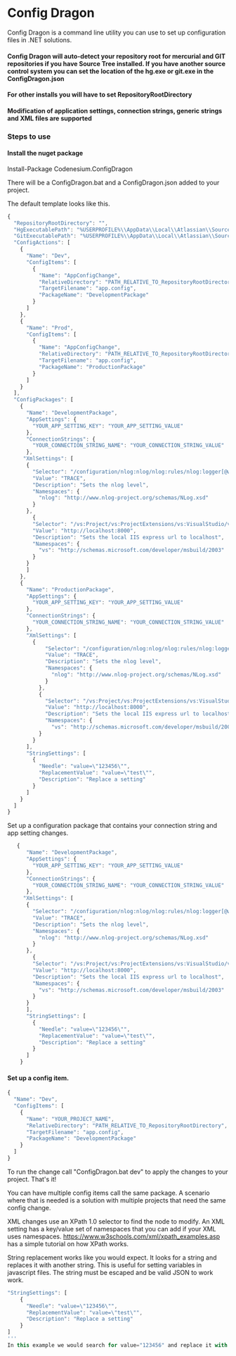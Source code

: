 # Config Dragon

Config Dragon is a command line utility you can use to set up configuration files in .NET solutions. 

#### Config Dragon will auto-detect your repository root for mercurial and GIT repositories if you have Source Tree installed. If you have another source control system you can set the location of the hg.exe or git.exe in the ConfigDragon.json

#### For other installs you will have to set RepositoryRootDirectory

#### Modification of application settings, connection strings, generic strings and XML files are supported

### Steps to use

#### Install the nuget package

Install-Package Codenesium.ConfigDragon

There will be a ConfigDragon.bat and a ConfigDragon.json added to your project.

The default template looks like this.

```javascript
{
  "RepositoryRootDirectory": "",
  "HgExecutablePath": "%USERPROFILE%\\AppData\\Local\\Atlassian\\SourceTree\\hg_local\\hg.exe",
  "GitExecutablePath": "%USERPROFILE%\\AppData\\Local\\Atlassian\\SourceTree\\git_local\\bin\\git.exe",
  "ConfigActions": [
    {
      "Name": "Dev",
      "ConfigItems": [
        {
          "Name": "AppConfigChange",
          "RelativeDirectory": "PATH_RELATIVE_TO_RepositoryRootDirectory",
          "TargetFilename": "app.config",
          "PackageName": "DevelopmentPackage"
        }
      ]
    },
    {
      "Name": "Prod",
      "ConfigItems": [
        {
          "Name": "AppConfigChange",
          "RelativeDirectory": "PATH_RELATIVE_TO_RepositoryRootDirectory",
          "TargetFilename": "app.config",
          "PackageName": "ProductionPackage"
        }
      ]
    }
  ],
  "ConfigPackages": [
    {
      "Name": "DevelopmentPackage",
      "AppSettings": {
        "YOUR_APP_SETTING_KEY": "YOUR_APP_SETTING_VALUE"
      },
      "ConnectionStrings": {
        "YOUR_CONNECTION_STRING_NAME": "YOUR_CONNECTION_STRING_VALUE"
      },
     "XmlSettings": [
      {
        "Selector": "/configuration/nlog:nlog/nlog:rules/nlog:logger[@writeTo='logfile']/@minlevel",
        "Value": "TRACE",
        "Description": "Sets the nlog level",
        "Namespaces": {
          "nlog": "http://www.nlog-project.org/schemas/NLog.xsd"
        }
      },
        {
        "Selector": "/vs:Project/vs:ProjectExtensions/vs:VisualStudio/vs:FlavorProperties/vs:WebProjectProperties/vs:IISUrl",
        "Value": "http://localhost:8000",
        "Description": "Sets the local IIS express url to localhost",
        "Namespaces": {
          "vs": "http://schemas.microsoft.com/developer/msbuild/2003"
        }
      }
      ]
    },
    {
      "Name": "ProductionPackage",
      "AppSettings": {
        "YOUR_APP_SETTING_KEY": "YOUR_APP_SETTING_VALUE"
      },
      "ConnectionStrings": {
        "YOUR_CONNECTION_STRING_NAME": "YOUR_CONNECTION_STRING_VALUE"
      },
      "XmlSettings": [
        {
            "Selector": "/configuration/nlog:nlog/nlog:rules/nlog:logger[@writeTo='logfile']/@minlevel",
            "Value": "TRACE",
            "Description": "Sets the nlog level",
            "Namespaces": {
              "nlog": "http://www.nlog-project.org/schemas/NLog.xsd"
            }
          },
          {
            "Selector": "/vs:Project/vs:ProjectExtensions/vs:VisualStudio/vs:FlavorProperties/vs:WebProjectProperties/vs:IISUrl",
            "Value": "http://localhost:8000",
            "Description": "Sets the local IIS express url to localhost",
            "Namespaces": {
              "vs": "http://schemas.microsoft.com/developer/msbuild/2003"
          }
        }
      ],
      "StringSettings": [
        {
          "Needle": "value=\"123456\"",
          "ReplacementValue": "value=\"test\"",
          "Description": "Replace a setting"
        }
      ]
    }
  ]
}
```

Set up a configuration package that contains your connection string and app setting changes.

```javascript
   {
      "Name": "DevelopmentPackage",
      "AppSettings": {
        "YOUR_APP_SETTING_KEY": "YOUR_APP_SETTING_VALUE"
      },
      "ConnectionStrings": {
        "YOUR_CONNECTION_STRING_NAME": "YOUR_CONNECTION_STRING_VALUE"
      },
     "XmlSettings": [
      {
        "Selector": "/configuration/nlog:nlog/nlog:rules/nlog:logger[@writeTo='logfile']/@minlevel",
        "Value": "TRACE",
        "Description": "Sets the nlog level",
        "Namespaces": {
          "nlog": "http://www.nlog-project.org/schemas/NLog.xsd"
        }
      },
        {
        "Selector": "/vs:Project/vs:ProjectExtensions/vs:VisualStudio/vs:FlavorProperties/vs:WebProjectProperties/vs:IISUrl",
        "Value": "http://localhost:8000",
        "Description": "Sets the local IIS express url to localhost",
        "Namespaces": {
          "vs": "http://schemas.microsoft.com/developer/msbuild/2003"
        }
      }
      ],
      "StringSettings": [
        {
          "Needle": "value=\"123456\"",
          "ReplacementValue": "value=\"test\"",
          "Description": "Replace a setting"
        }
      ]
    }
```


#### Set up a config item.

```javascript
{
  "Name": "Dev",
  "ConfigItems": [
	{
	  "Name": "YOUR_PROJECT_NAME",
	  "RelativeDirectory": "PATH_RELATIVE_TO_RepositoryRootDirectory",
	  "TargetFilename": "app.config",
	  "PackageName": "DevelopmentPackage"
	}
  ]
}
```


To run the change call "ConfigDragon.bat dev" to apply the changes to your project. That's it!

You can have multiple config items call the same package. A scenario where that is needed is a solution with
multiple projects that need the same config change. 

XML changes use an XPath 1.0 selector to find the node to modify. An XML setting has a key/value set of
namespaces that you can add if your XML uses namespaces. https://www.w3schools.com/xml/xpath_examples.asp has 
a simple tutorial on how XPath works. 


String replacement works like you would expect. It looks for a string and replaces it with another string. This is 
useful for setting variables in javascript files. The string must be escaped and be valid JSON to work work. 


```javascript
"StringSettings": [
	{
	  "Needle": "value=\"123456\"",
	  "ReplacementValue": "value=\"test\"",
	  "Description": "Replace a setting"
	}
]
'''
In this example we would search for value="123456" and replace it with value="test".
